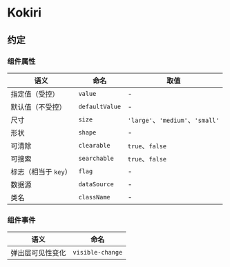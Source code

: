 # Kokiri

## 约定

### 组件属性

| 语义                 | 命名           | 取值                             |
| -------------------- | -------------- | -------------------------------- |
| 指定值（受控）       | `value`        | -                                |
| 默认值（不受控）     | `defaultValue` | -                                |
| 尺寸                 | `size`         | `'large'`、`'medium'`、`'small'` |
| 形状                 | `shape`        | -                                |
| 可清除               | `clearable`    | `true`、`false`                  |
| 可搜索               | `searchable`   | `true`、`false`                  |
| 标志（相当于 `key`） | `flag`         | -                                |
| 数据源               | `dataSource`   | -                                |
| 类名                 | `className`    | -                                |

### 组件事件

| 语义             | 命名             |
| ---------------- | ---------------- |
| 弹出层可见性变化 | `visible-change` |

